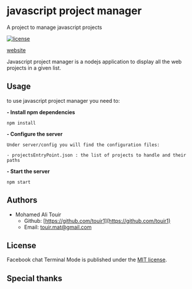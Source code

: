 # javascript project manager
A project to manage javascript projects

[![license](https://img.shields.io/github/license/mashape/apistatus.svg?style=flat-square)](https://github.com/touir1/js_project_manager/blob/master/LICENSE)

[website](https://touir1.github.io/js_project_manager/)

Javascript project manager is a nodejs application to display all the web projects in a given list.

## Usage ##


to use javascript project manager you need to:

**- Install npm dependencies**
```
npm install

```
**- Configure the server**
```
Under server/config you will find the configuration files:

- projectsEntryPoint.json : the list of projects to handle and their paths

```
**- Start the server**
```
npm start

```

## Authors ##

* Mohamed Ali Touir
  * Github: [https://github.com/touir1](https://github.com/touir1)
  * Email: [touir.mat@gmail.com](mailto:touir.mat@gmail.com)

## License ##

Facebook chat Terminal Mode is published under the [MIT license](http://www.opensource.org/licenses/mit-license).

## Special thanks ##

<!---
Fbchat used to get the user info [fbchat: Facebook Chat (Messenger) for Python](https://github.com/carpedm20/fbchat).

Micah Elliott (website: [http://MicahElliott.com](http://MicahElliott.com)) and Kevin Lange (email: [k@dakko.us](mailto:k@dakko.us)) for the image-to-ansi.py module.
-->


